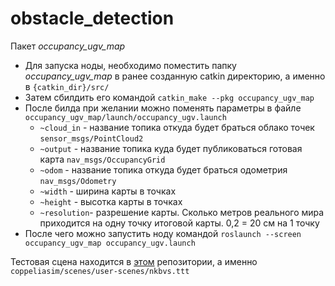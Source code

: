 # obstacle_detection
Пакет *occupancy_ugv_map*
* Для запуска ноды, необходимо поместить папку *occupancy_ugv_map* в ранее созданную catkin директорию, а именно в `{catkin_dir}/src/`
* Затем сбилдить его командой `catkin_make --pkg occupancy_ugv_map`
* После билда при желании можно поменять параметры в файле `occupancy_ugv_map/launch/occupancy_ugv.launch`
  * `~cloud_in` - название топика откуда будет браться облако точек `sensor_msgs/PointCloud2`
  * `~output` - название топика куда будет публиковаться готовая карта `nav_msgs/OccupancyGrid`
  * `~odom` - название топика откуда будет браться одометрия `nav_msgs/Odometry`
  * `~width` - ширина карты в точках
  * `~height` - высотка карты в точках
  * `~resolution`- разрешение карты. Сколько метров реального мира приходится на одну точку итоговой карты. 0,2 = 20 см на 1 точку
* После чего можно запустить ноду командой `roslaunch --screen occupancy_ugv_map occupancy_ugv.launch`

Тестовая сцена находится в [этом](https://github.com/sfedu-sdbcs/simulation) репозитории, а именно `coppeliasim/scenes/user-scenes/nkbvs.ttt`
